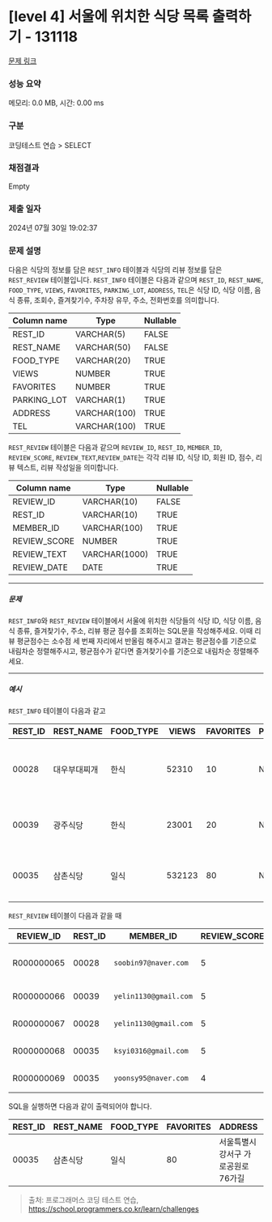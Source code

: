 # [level 4] 서울에 위치한 식당 목록 출력하기 - 131118 

[문제 링크](https://school.programmers.co.kr/learn/courses/30/lessons/131118) 

### 성능 요약

메모리: 0.0 MB, 시간: 0.00 ms

### 구분

코딩테스트 연습 > SELECT

### 채점결과

Empty

### 제출 일자

2024년 07월 30일 19:02:37

### 문제 설명

<p style="user-select: auto !important;">다음은 식당의 정보를 담은 <code style="user-select: auto !important;">REST_INFO</code> 테이블과 식당의 리뷰 정보를 담은  <code style="user-select: auto !important;">REST_REVIEW</code> 테이블입니다. <code style="user-select: auto !important;">REST_INFO</code> 테이블은 다음과 같으며 <code style="user-select: auto !important;">REST_ID</code>, <code style="user-select: auto !important;">REST_NAME</code>, <code style="user-select: auto !important;">FOOD_TYPE</code>, <code style="user-select: auto !important;">VIEWS</code>, <code style="user-select: auto !important;">FAVORITES</code>, <code style="user-select: auto !important;">PARKING_LOT</code>, <code style="user-select: auto !important;">ADDRESS</code>, <code style="user-select: auto !important;">TEL</code>은 식당 ID, 식당 이름, 음식 종류, 조회수, 즐겨찾기수, 주차장 유무, 주소, 전화번호를 의미합니다.</p>
<table class="table" style="user-select: auto !important;">
        <thead style="user-select: auto !important;"><tr style="user-select: auto !important;">
<th style="user-select: auto !important;">Column name</th>
<th style="user-select: auto !important;">Type</th>
<th style="user-select: auto !important;">Nullable</th>
</tr>
</thead>
        <tbody style="user-select: auto !important;"><tr style="user-select: auto !important;">
<td style="user-select: auto !important;">REST_ID</td>
<td style="user-select: auto !important;">VARCHAR(5)</td>
<td style="user-select: auto !important;">FALSE</td>
</tr>
<tr style="user-select: auto !important;">
<td style="user-select: auto !important;">REST_NAME</td>
<td style="user-select: auto !important;">VARCHAR(50)</td>
<td style="user-select: auto !important;">FALSE</td>
</tr>
<tr style="user-select: auto !important;">
<td style="user-select: auto !important;">FOOD_TYPE</td>
<td style="user-select: auto !important;">VARCHAR(20)</td>
<td style="user-select: auto !important;">TRUE</td>
</tr>
<tr style="user-select: auto !important;">
<td style="user-select: auto !important;">VIEWS</td>
<td style="user-select: auto !important;">NUMBER</td>
<td style="user-select: auto !important;">TRUE</td>
</tr>
<tr style="user-select: auto !important;">
<td style="user-select: auto !important;">FAVORITES</td>
<td style="user-select: auto !important;">NUMBER</td>
<td style="user-select: auto !important;">TRUE</td>
</tr>
<tr style="user-select: auto !important;">
<td style="user-select: auto !important;">PARKING_LOT</td>
<td style="user-select: auto !important;">VARCHAR(1)</td>
<td style="user-select: auto !important;">TRUE</td>
</tr>
<tr style="user-select: auto !important;">
<td style="user-select: auto !important;">ADDRESS</td>
<td style="user-select: auto !important;">VARCHAR(100)</td>
<td style="user-select: auto !important;">TRUE</td>
</tr>
<tr style="user-select: auto !important;">
<td style="user-select: auto !important;">TEL</td>
<td style="user-select: auto !important;">VARCHAR(100)</td>
<td style="user-select: auto !important;">TRUE</td>
</tr>
</tbody>
      </table>
<p style="user-select: auto !important;"><code style="user-select: auto !important;">REST_REVIEW</code> 테이블은 다음과 같으며 <code style="user-select: auto !important;">REVIEW_ID</code>, <code style="user-select: auto !important;">REST_ID</code>, <code style="user-select: auto !important;">MEMBER_ID</code>, <code style="user-select: auto !important;">REVIEW_SCORE</code>, <code style="user-select: auto !important;">REVIEW_TEXT</code>,<code style="user-select: auto !important;">REVIEW_DATE</code>는 각각 리뷰 ID, 식당 ID, 회원 ID, 점수, 리뷰 텍스트, 리뷰 작성일을 의미합니다.</p>
<table class="table" style="user-select: auto !important;">
        <thead style="user-select: auto !important;"><tr style="user-select: auto !important;">
<th style="user-select: auto !important;">Column name</th>
<th style="user-select: auto !important;">Type</th>
<th style="user-select: auto !important;">Nullable</th>
</tr>
</thead>
        <tbody style="user-select: auto !important;"><tr style="user-select: auto !important;">
<td style="user-select: auto !important;">REVIEW_ID</td>
<td style="user-select: auto !important;">VARCHAR(10)</td>
<td style="user-select: auto !important;">FALSE</td>
</tr>
<tr style="user-select: auto !important;">
<td style="user-select: auto !important;">REST_ID</td>
<td style="user-select: auto !important;">VARCHAR(10)</td>
<td style="user-select: auto !important;">TRUE</td>
</tr>
<tr style="user-select: auto !important;">
<td style="user-select: auto !important;">MEMBER_ID</td>
<td style="user-select: auto !important;">VARCHAR(100)</td>
<td style="user-select: auto !important;">TRUE</td>
</tr>
<tr style="user-select: auto !important;">
<td style="user-select: auto !important;">REVIEW_SCORE</td>
<td style="user-select: auto !important;">NUMBER</td>
<td style="user-select: auto !important;">TRUE</td>
</tr>
<tr style="user-select: auto !important;">
<td style="user-select: auto !important;">REVIEW_TEXT</td>
<td style="user-select: auto !important;">VARCHAR(1000)</td>
<td style="user-select: auto !important;">TRUE</td>
</tr>
<tr style="user-select: auto !important;">
<td style="user-select: auto !important;">REVIEW_DATE</td>
<td style="user-select: auto !important;">DATE</td>
<td style="user-select: auto !important;">TRUE</td>
</tr>
</tbody>
      </table>
<hr style="user-select: auto !important;">

<h5 style="user-select: auto !important;">문제</h5>

<p style="user-select: auto !important;"><code style="user-select: auto !important;">REST_INFO</code>와 <code style="user-select: auto !important;">REST_REVIEW</code> 테이블에서 서울에 위치한 식당들의 식당 ID, 식당 이름, 음식 종류, 즐겨찾기수, 주소, 리뷰 평균 점수를 조회하는 SQL문을 작성해주세요. 이때 리뷰 평균점수는 소수점 세 번째 자리에서 반올림 해주시고 결과는 평균점수를 기준으로 내림차순 정렬해주시고, 평균점수가 같다면 즐겨찾기수를 기준으로 내림차순 정렬해주세요. </p>

<hr style="user-select: auto !important;">

<h5 style="user-select: auto !important;">예시</h5>

<p style="user-select: auto !important;"><code style="user-select: auto !important;">REST_INFO</code> 테이블이 다음과 같고</p>
<table class="table" style="user-select: auto !important;">
        <thead style="user-select: auto !important;"><tr style="user-select: auto !important;">
<th style="user-select: auto !important;">REST_ID</th>
<th style="user-select: auto !important;">REST_NAME</th>
<th style="user-select: auto !important;">FOOD_TYPE</th>
<th style="user-select: auto !important;">VIEWS</th>
<th style="user-select: auto !important;">FAVORITES</th>
<th style="user-select: auto !important;">PARKING_LOT</th>
<th style="user-select: auto !important;">ADDRESS</th>
<th style="user-select: auto !important;">TEL</th>
</tr>
</thead>
        <tbody style="user-select: auto !important;"><tr style="user-select: auto !important;">
<td style="user-select: auto !important;">00028</td>
<td style="user-select: auto !important;">대우부대찌개</td>
<td style="user-select: auto !important;">한식</td>
<td style="user-select: auto !important;">52310</td>
<td style="user-select: auto !important;">10</td>
<td style="user-select: auto !important;">N</td>
<td style="user-select: auto !important;">경기도 용인시 처인구 남사읍 처인성로 309</td>
<td style="user-select: auto !important;">031-235-1235</td>
</tr>
<tr style="user-select: auto !important;">
<td style="user-select: auto !important;">00039</td>
<td style="user-select: auto !important;">광주식당</td>
<td style="user-select: auto !important;">한식</td>
<td style="user-select: auto !important;">23001</td>
<td style="user-select: auto !important;">20</td>
<td style="user-select: auto !important;">N</td>
<td style="user-select: auto !important;">경기도 부천시 산업로8번길 60</td>
<td style="user-select: auto !important;">031-235-6423</td>
</tr>
<tr style="user-select: auto !important;">
<td style="user-select: auto !important;">00035</td>
<td style="user-select: auto !important;">삼촌식당</td>
<td style="user-select: auto !important;">일식</td>
<td style="user-select: auto !important;">532123</td>
<td style="user-select: auto !important;">80</td>
<td style="user-select: auto !important;">N</td>
<td style="user-select: auto !important;">서울특별시 강서구 가로공원로76가길</td>
<td style="user-select: auto !important;">02-135-1266</td>
</tr>
</tbody>
      </table>
<p style="user-select: auto !important;"><code style="user-select: auto !important;">REST_REVIEW</code> 테이블이 다음과 같을 때</p>
<table class="table" style="user-select: auto !important;">
        <thead style="user-select: auto !important;"><tr style="user-select: auto !important;">
<th style="user-select: auto !important;">REVIEW_ID</th>
<th style="user-select: auto !important;">REST_ID</th>
<th style="user-select: auto !important;">MEMBER_ID</th>
<th style="user-select: auto !important;">REVIEW_SCORE</th>
<th style="user-select: auto !important;">REVIEW_TEXT</th>
<th style="user-select: auto !important;">REVIEW_DATE</th>
</tr>
</thead>
        <tbody style="user-select: auto !important;"><tr style="user-select: auto !important;">
<td style="user-select: auto !important;">R000000065</td>
<td style="user-select: auto !important;">00028</td>
<td style="user-select: auto !important;"><code style="user-select: auto !important;">soobin97@naver.com</code></td>
<td style="user-select: auto !important;">5</td>
<td style="user-select: auto !important;">부찌 국물에서 샤브샤브 맛이나고 깔끔</td>
<td style="user-select: auto !important;">2022-04-12</td>
</tr>
<tr style="user-select: auto !important;">
<td style="user-select: auto !important;">R000000066</td>
<td style="user-select: auto !important;">00039</td>
<td style="user-select: auto !important;"><code style="user-select: auto !important;">yelin1130@gmail.com</code></td>
<td style="user-select: auto !important;">5</td>
<td style="user-select: auto !important;">김치찌개 최곱니다.</td>
<td style="user-select: auto !important;">2022-02-12</td>
</tr>
<tr style="user-select: auto !important;">
<td style="user-select: auto !important;">R000000067</td>
<td style="user-select: auto !important;">00028</td>
<td style="user-select: auto !important;"><code style="user-select: auto !important;">yelin1130@gmail.com</code></td>
<td style="user-select: auto !important;">5</td>
<td style="user-select: auto !important;">햄이 많아서 좋아요</td>
<td style="user-select: auto !important;">2022-02-22</td>
</tr>
<tr style="user-select: auto !important;">
<td style="user-select: auto !important;">R000000068</td>
<td style="user-select: auto !important;">00035</td>
<td style="user-select: auto !important;"><code style="user-select: auto !important;">ksyi0316@gmail.com</code></td>
<td style="user-select: auto !important;">5</td>
<td style="user-select: auto !important;">숙성회가 끝내줍니다.</td>
<td style="user-select: auto !important;">2022-02-15</td>
</tr>
<tr style="user-select: auto !important;">
<td style="user-select: auto !important;">R000000069</td>
<td style="user-select: auto !important;">00035</td>
<td style="user-select: auto !important;"><code style="user-select: auto !important;">yoonsy95@naver.com</code></td>
<td style="user-select: auto !important;">4</td>
<td style="user-select: auto !important;">비린내가 전혀없어요.</td>
<td style="user-select: auto !important;">2022-04-16</td>
</tr>
</tbody>
      </table>
<p style="user-select: auto !important;">SQL을 실행하면 다음과 같이 출력되어야 합니다.</p>
<table class="table" style="user-select: auto !important;">
        <thead style="user-select: auto !important;"><tr style="user-select: auto !important;">
<th style="user-select: auto !important;">REST_ID</th>
<th style="user-select: auto !important;">REST_NAME</th>
<th style="user-select: auto !important;">FOOD_TYPE</th>
<th style="user-select: auto !important;">FAVORITES</th>
<th style="user-select: auto !important;">ADDRESS</th>
<th style="user-select: auto !important;">SCORE</th>
</tr>
</thead>
        <tbody style="user-select: auto !important;"><tr style="user-select: auto !important;">
<td style="user-select: auto !important;">00035</td>
<td style="user-select: auto !important;">삼촌식당</td>
<td style="user-select: auto !important;">일식</td>
<td style="user-select: auto !important;">80</td>
<td style="user-select: auto !important;">서울특별시 강서구 가로공원로76가길</td>
<td style="user-select: auto !important;">4.50</td>
</tr>
</tbody>
      </table>

> 출처: 프로그래머스 코딩 테스트 연습, https://school.programmers.co.kr/learn/challenges